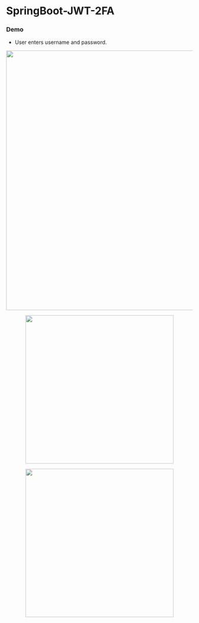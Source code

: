 # SpringBoot-JWT-2FA

### Demo

- User enters username and password.

<p align="center">
  <img src="https://user-images.githubusercontent.com/15135199/107857637-1c904780-6e62-11eb-8f71-d2f59841ad73.JPG" width="700">
</p>

<p align="center">
  <img src="https://user-images.githubusercontent.com/15135199/108253659-9ee37900-718c-11eb-9a81-49f480d8c760.JPG" width="400">
</p>


<p align="center">
  <img src="https://user-images.githubusercontent.com/15135199/108620984-5bc22800-7462-11eb-9deb-158d7b3f88b5.JPG" width="400">
</p>
